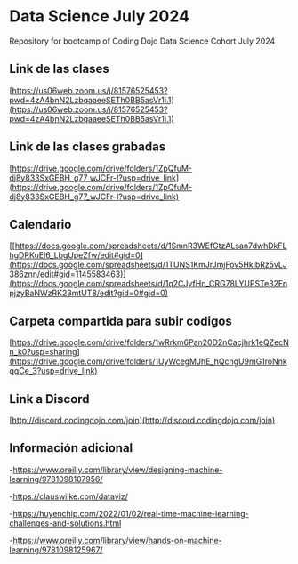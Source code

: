 # Data Science July 2024
Repository for bootcamp of Coding Dojo Data Science Cohort July 2024

## Link de las clases
[https://us06web.zoom.us/j/81576525453?pwd=4zA4bnN2LzbqaaeeSETh0BB5asVr1i.1](https://us06web.zoom.us/j/81576525453?pwd=4zA4bnN2LzbqaaeeSETh0BB5asVr1i.1)

## Link de las clases grabadas
[https://drive.google.com/drive/folders/1ZpQfuM-dj8y833SxGEBH_g77_wJCFr-I?usp=drive_link](https://drive.google.com/drive/folders/1ZpQfuM-dj8y833SxGEBH_g77_wJCFr-I?usp=drive_link)

## Calendario
[[https://docs.google.com/spreadsheets/d/1SmnR3WEfGtzALsan7dwhDkFLhgDRKuEI6_LbgUpeZfw/edit#gid=0](https://docs.google.com/spreadsheets/d/1TUNS1KmJrJmjFov5HkibRz5vLJ386znn/edit#gid=1145583463)](https://docs.google.com/spreadsheets/d/1q2CJyfHn_CRG78LYUPSTe32FnpjzyBaNWzRK23mtUT8/edit?gid=0#gid=0)

## Carpeta compartida para subir codigos
[https://drive.google.com/drive/folders/1wRrkm6Pan20D2nCacjhrk1eQZecNn_k0?usp=sharing](https://drive.google.com/drive/folders/1UyWcegMJhE_hQcngU9mG1roNnkggCe_3?usp=drive_link)

## Link a Discord
[http://discord.codingdojo.com/join](http://discord.codingdojo.com/join)

## Información adicional
-https://www.oreilly.com/library/view/designing-machine-learning/9781098107956/

-https://clauswilke.com/dataviz/

-https://huyenchip.com/2022/01/02/real-time-machine-learning-challenges-and-solutions.html

-https://www.oreilly.com/library/view/hands-on-machine-learning/9781098125967/


